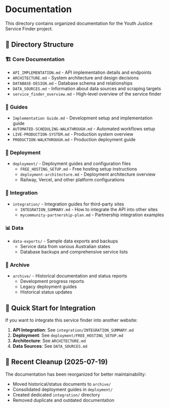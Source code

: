 # Documentation

This directory contains organized documentation for the Youth Justice Service Finder project.

## 📁 Directory Structure

### 🏗️ **Core Documentation**
- `API_IMPLEMENTATION.md` - API implementation details and endpoints
- `ARCHITECTURE.md` - System architecture and design decisions  
- `DATABASE-DESIGN.md` - Database schema and relationships
- `DATA_SOURCES.md` - Information about data sources and scraping targets
- `service_finder_overview.md` - High-level overview of the service finder

### 📖 **Guides**
- `Implementation Guide.md` - Development setup and implementation guide
- `AUTOMATED-SCHEDULING-WALKTHROUGH.md` - Automated workflows setup
- `LIVE-PRODUCTION-SYSTEM.md` - Production system overview
- `PRODUCTION-WALKTHROUGH.md` - Production deployment guide

### 🚀 **Deployment**
- `deployment/` - Deployment guides and configuration files
  - `FREE_HOSTING_SETUP.md` - Free hosting setup instructions
  - `deployment-architecture.md` - Deployment architecture overview
  - Railway, Vercel, and other platform configurations

### 🔗 **Integration**
- `integration/` - Integration guides for third-party sites
  - `INTEGRATION_SUMMARY.md` - How to integrate the API into other sites
  - `mycommunity-partnership-plan.md` - Partnership integration examples

### 📊 **Data**
- `data-exports/` - Sample data exports and backups
  - Service data from various Australian states
  - Database backups and comprehensive service lists

### 📜 **Archive**
- `archive/` - Historical documentation and status reports
  - Development progress reports
  - Legacy deployment guides
  - Historical status updates

## 🎯 **Quick Start for Integration**

If you want to integrate this service finder into another website:

1. **API Integration**: See `integration/INTEGRATION_SUMMARY.md`
2. **Deployment**: See `deployment/FREE_HOSTING_SETUP.md` 
3. **Architecture**: See `ARCHITECTURE.md`
4. **Data Sources**: See `DATA_SOURCES.md`

## 🔄 **Recent Cleanup (2025-07-19)**

The documentation has been reorganized for better maintainability:
- Moved historical/status documents to `archive/`
- Consolidated deployment guides in `deployment/`
- Created dedicated `integration/` directory
- Removed duplicate and outdated documentation